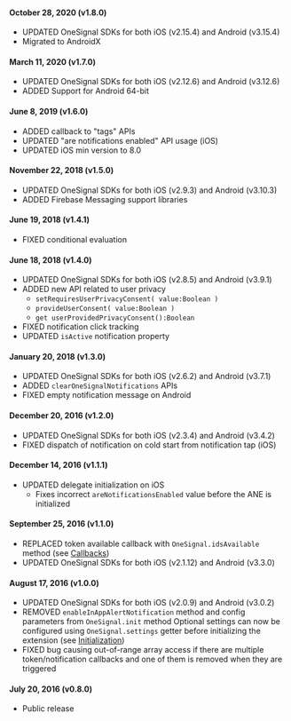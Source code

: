 #### October 28, 2020 (v1.8.0)

* UPDATED OneSignal SDKs for both iOS (v2.15.4) and Android (v3.15.4)
* Migrated to AndroidX

#### March 11, 2020 (v1.7.0)

* UPDATED OneSignal SDKs for both iOS (v2.12.6) and Android (v3.12.6)
* ADDED Support for Android 64-bit

#### June 8, 2019 (v1.6.0)

* ADDED callback to "tags" APIs
* UPDATED "are notifications enabled" API usage (iOS)
* UPDATED iOS min version to 8.0

#### November 22, 2018 (v1.5.0)

* UPDATED OneSignal SDKs for both iOS (v2.9.3) and Android (v3.10.3)
* ADDED Firebase Messaging support libraries

#### June 19, 2018 (v1.4.1)

* FIXED conditional evaluation

#### June 18, 2018 (v1.4.0)

* UPDATED OneSignal SDKs for both iOS (v2.8.5) and Android (v3.9.1)
* ADDED new API related to user privacy
  * `setRequiresUserPrivacyConsent( value:Boolean )`
  * `provideUserConsent( value:Boolean )`
  * `get userProvidedPrivacyConsent():Boolean`
* FIXED notification click tracking
* UPDATED `isActive` notification property

#### January 20, 2018 (v1.3.0)

* UPDATED OneSignal SDKs for both iOS (v2.6.2) and Android (v3.7.1)
* ADDED `clearOneSignalNotifications` APIs
* FIXED empty notification message on Android

#### December 20, 2016 (v1.2.0)

* UPDATED OneSignal SDKs for both iOS (v2.3.4) and Android (v3.4.2)
* FIXED dispatch of notification on cold start from notification tap (iOS)

#### December 14, 2016 (v1.1.1)

* UPDATED delegate initialization on iOS
  * Fixes incorrect `areNotificationsEnabled` value before the ANE is initialized

#### September 25, 2016 (v1.1.0)

* REPLACED token available callback with `OneSignal.idsAvailable` method (see [Callbacks](#callbacks))
* UPDATED OneSignal SDKs for both iOS (v2.1.12) and Android (v3.3.0)

#### August 17, 2016 (v1.0.0)

* UPDATED OneSignal SDKs for both iOS (v2.0.9) and Android (v3.0.2)
* REMOVED `enableInAppAlertNotification` method and config parameters from `OneSignal.init` method
  Optional settings can now be configured using `OneSignal.settings` getter before initializing the extension (see [Initialization](#initialization))
* FIXED bug causing out-of-range array access if there are multiple token/notification callbacks and one of them is removed when they are triggered

#### July 20, 2016 (v0.8.0)

* Public release

